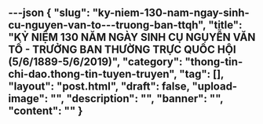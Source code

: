 ---json
{
    "slug": "ky-niem-130-nam-ngay-sinh-cu-nguyen-van-to---truong-ban-ttqh",
    "title": "KỶ NIỆM 130 NĂM NGÀY SINH CỤ NGUYỄN VĂN TỐ - TRƯỞNG BAN THƯỜNG TRỰC QUỐC HỘI (5/6/1889-5/6/2019)",
    "category": "thong-tin-chi-dao.thong-tin-tuyen-truyen",
    "tag": [],
    "layout": "post.html",
    "draft": false,
    "upload-image": "",
    "description": "",
    "banner": "",
    "__content__": ""
}
---
